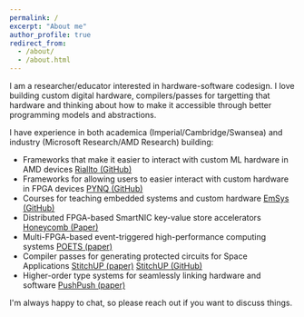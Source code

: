 ```yaml
---
permalink: /
excerpt: "About me"
author_profile: true
redirect_from: 
  - /about/
  - /about.html
---
```


I am a researcher/educator interested in hardware-software codesign.
I love building custom digital hardware, compilers/passes for targetting that hardware and thinking about how to make it accessible through better programming models and abstractions.

I have experience in both academica (Imperial/Cambridge/Swansea) and industry (Microsoft Research/AMD Research) building:
* Frameworks that make it easier to interact with custom ML hardware in AMD devices [Riallto (GitHub)](https://github.com/AMDResearch/Riallto)
* Frameworks for allowing users to easier interact with custom hardware in FPGA devices [PYNQ (GitHub)](https://github.com/Xilinx/PYNQ)
* Courses for teaching embedded systems and custom hardware [EmSys (GitHub)](https://github.com/STFleming/EmSys)
* Distributed FPGA-based SmartNIC key-value store accelerators [Honeycomb (Paper)](https://arxiv.org/abs/2303.14259)
* Multi-FPGA-based event-triggered high-performance computing systems [POETS (paper)](https://dl.acm.org/doi/full/10.1145/3580372)
* Compiler passes for generating protected circuits for Space Applications [StitchUP (paper)](https://dl.acm.org/doi/abs/10.1145/2897937.2898097) [StitchUP (GitHub)](https://github.com/STFleming/StitchUp)
* Higher-order type systems for seamlessly linking hardware and software [PushPush (paper)](https://ieeexplore.ieee.org/abstract/document/7092550)

I'm always happy to chat, so please reach out if you want to discuss things.
